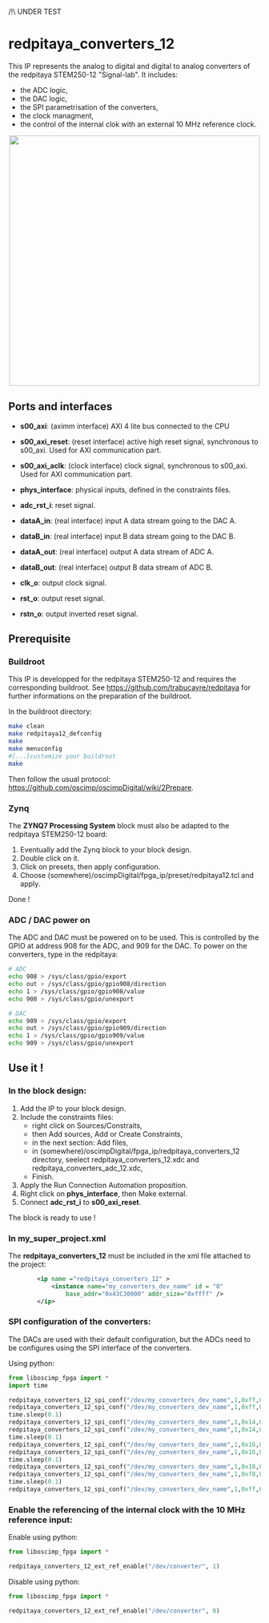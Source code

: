 /!\ UNDER TEST

# redpitaya_converters_12

This IP represents the analog to digital and digital to analog converters of the redpitaya STEM250-12 "Signal-lab".
It includes:

* the ADC logic,
* the DAC logic,
* the SPI parametrisation of the converters,
* the clock managment,
* the control of the internal clok with an external 10 MHz reference clock.

<p align="center">
<img src='figures/redpitaya_converters_12.png' width='500'>
</p>

## Ports and interfaces

* **s00_axi**: (aximm interface) AXI 4 lite bus connected to the CPU
* **s00_axi_reset**: (reset interface) active high reset signal, synchronous to s00_axi. Used for
  AXI communication part.
* **s00_axi_aclk**: (clock interface) clock signal, synchronous to s00_axi. Used for
  AXI communication part.

* **phys_interface**: physical inputs, defined in the constraints files.
* **adc_rst_i**: reset signal.
* **dataA_in**: (real interface) input A data stream going to the DAC A.
* **dataB_in**: (real interface) input B data stream going to the DAC B.

* **dataA_out**: (real interface) output A data stream of ADC A.
* **dataB_out**: (real interface) output B data stream of ADC B.
* **clk_o**: output clock signal.
* **rst_o**: output reset signal.
* **rstn_o**: output inverted reset signal.

## Prerequisite

### Buildroot

This IP is developped for the redpitaya STEM250-12 and requires the corresponding buildroot.
See https://github.com/trabucayre/redpitaya for further informations on the preparation of the buildroot.

In the buildroot directory: 

```bash
make clean
make redpitaya12_defconfig
make
make menuconfig
#[...]customize your buildroot
make
```

Then follow the usual protocol: https://github.com/oscimp/oscimpDigital/wiki/2Prepare.

### Zynq

The **ZYNQ7 Processing System** block must also be adapted to the redpitaya STEM250-12 board:

1. Eventually add the Zynq block to your block design.
2. Double click on it.
3. Click on presets, then apply configuration.
4. Choose (somewhere)/oscimpDigital/fpga_ip/preset/redpitaya12.tcl and apply.

Done !

### ADC / DAC power on

The ADC and DAC must be powered on to be used. This is controlled by the GPIO at address 908 for the ADC, and 909 for the DAC.
To power on the converters, type in the redpitaya:

```bash
# ADC
echo 908 > /sys/class/gpio/export
echo out > /sys/class/gpio/gpio908/direction
echo 1 > /sys/class/gpio/gpio908/value
echo 908 > /sys/class/gpio/unexport

# DAC
echo 909 > /sys/class/gpio/export
echo out > /sys/class/gpio/gpio909/direction
echo 1 > /sys/class/gpio/gpio909/value
echo 909 > /sys/class/gpio/unexport
```

## Use it !

### In the block design:

1. Add the IP to your block design.
2. Include the constraints files:
	- right click on Sources/Constraits,
	- then Add sources, Add or Create Constraints,
	- in the next section: Add files,
	- in (somewhere)/oscimpDigital/fpga_ip/redpitaya_converters_12 directory, seelect redpitaya_converters_12.xdc and redpitaya_converters_adc_12.xdc,
	- Finish.
3. Apply the Run Connection Automation proposition.
4. Right click on **phys_interface**, then Make external.
5. Connect **adc_rst_i** to **s00_axi_reset**.

The block is ready to use !

### In my_super_project.xml

The **redpitaya_converters_12** must be included in the xml file attached to the project:

```xml
        <ip name ="redpitaya_converters_12" >
            <instance name="my_converters_dev_name" id = "0"
                base_addr="0x43C30000" addr_size="0xffff" />
        </ip>
```

### SPI configuration of the converters:

The DACs are used with their default configuration, but the ADCs need to be configures using the SPI interface of the converters.

Using python:

```python
from liboscimp_fpga import *
import time

redpitaya_converters_12_spi_conf("/dev/my_converters_dev_name",1,0xff,0x00,1)
redpitaya_converters_12_spi_conf("/dev/my_converters_dev_name",1,0xff,0x00,0)
time.sleep(0.1)
redpitaya_converters_12_spi_conf("/dev/my_converters_dev_name",1,0x14,0x01,1)
redpitaya_converters_12_spi_conf("/dev/my_converters_dev_name",1,0x14,0x01,0)
time.sleep(0.1)
redpitaya_converters_12_spi_conf("/dev/my_converters_dev_name",1,0x16,0xa0,1)
redpitaya_converters_12_spi_conf("/dev/my_converters_dev_name",1,0x16,0xa0,0)
time.sleep(0.1)
redpitaya_converters_12_spi_conf("/dev/my_converters_dev_name",1,0x18,0x1b,1)
redpitaya_converters_12_spi_conf("/dev/my_converters_dev_name",1,0xf8,0x1b,0)
time.sleep(0.1)
redpitaya_converters_12_spi_conf("/dev/my_converters_dev_name",1,0xff,0x01,1)
```

### Enable the referencing of the internal clock with the 10 MHz reference input:

Enable using python:

```python
from liboscimp_fpga import *

redpitaya_converters_12_ext_ref_enable("/dev/converter", 1)
```

Disable using python:

```python
from liboscimp_fpga import *

redpitaya_converters_12_ext_ref_enable("/dev/converter", 0)
```

